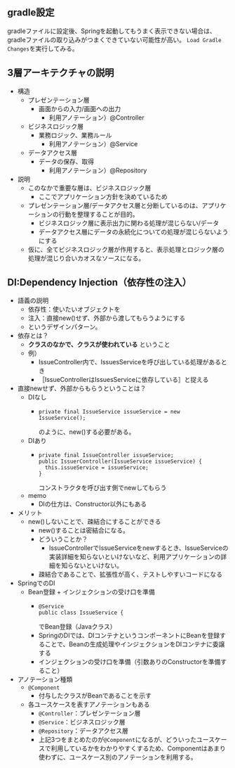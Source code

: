 
## gradle設定
gradleファイルに設定後、Springを起動してもうまく表示できない場合は、 gradleファイルの取り込みがつまくできていない可能性が高い。
`Load Gradle Changes`を実行してみる。

## 3層アーキテクチャの説明

* 構造
  * プレゼンテーション層
    * 画面からの入力/画面への出力
      * 利用アノテーション）@Controller
  * ビジネスロジック層
    * 業務ロジック、業務ルール
      * 利用アノテーション）@Service
  * データアクセス層
    * データの保存、取得
      * 利用アノテーション）@Repository
* 説明
  * このなかで重要な層は、ビジネスロジック層
    * ここでアプリケーション方針を決めているため
  * プレゼンテーション層/データアクセス層と分断しているのは、アプリケーションの行動を整理することが目的。
    * ビジネスロジック層に表示出力に関わる処理が混じらない/データ
    * データアクセス層にデータの永続化についての処理が混じらないようにする
  * 仮に、全てビジネスロジック層が作用すると、表示処理とロジック層の処理が混じり合いカオスなソースになる。

## DI:Dependency Injection（依存性の注入）
* 語義の説明
  * 依存性：使いたいオブジェクトを
  * 注入：直接new()せず、外部から渡してもらうようにする
  * というデザインパターン。
* 依存とは？
  * **クラスのなかで、クラスが使われている** ということ
  * 例）
    * IssueController内で、IssuesServiceを呼び出している処理があるとき
    * ［IssueControllerはIssuesServiceに依存している］と捉える
* 直接newせず、外部からもらうということは？
  * DIなし
    * ```
      private final IssueService issueService = new IssueService();
      ```
      のように、new()する必要がある。
  * DIあり
    * ```
      private final IssueController issueService;
      public IssuerController(IssueService issueService) {
        this.issueService = issueService;
      }
      ```
      コンストラクタを呼び出す側でnewしてもらう
  * memo
    * DIの仕方は、Constructor以外にもある
* メリット
  * new()しないことで、疎結合にすることができる
    * new()することは密結合になる。
    * どういうことか？
      * IssueControllerでIssueServiceをnewするとき、IssueServiceの実装詳細を知らないといけないなど、利用アプリケーションの詳細を知らないといけない。
    * 疎結合であることで、拡張性が高く、テストしやすいコードになる
* SpringでのDI
  * Bean登録 + インジェクションの受け口を準備
    * ```
      @Service
      public class IssueService {
      ```
      でBean登録（Javaクラス）
    * SpringのDIでは、DIコンテナというコンポーネントにBeanを登録することで、Beanの生成処理やインジェクションをDIコンテナに委譲する
    * インジェクションの受け口を準備（引数ありのConstructorを準備すること）
* アノテーション種類
  * `@Component`
    * 付与したクラスがBeanであることを示す
  * 各ユースケースを表すアノテーションもある
    * `@Controller`：プレゼンテーション層
    * `@Service`：ビジネスロジック層
    * `@Repository`：データアクセス層
    * 上記3つをまとめたのが`@Component`になるが、どういったユースケースで利用しているかをわかりやすくするため、Componentはあまり使わずに、ユースケース別のアノテーションを利用する。